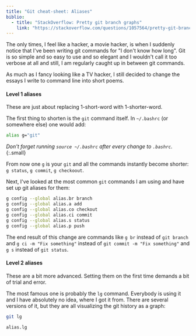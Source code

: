 ```yaml
---
title: "Git cheat-sheet: Aliases"
biblio:
  - title: "StackOverflow: Pretty git branch graphs"
    link: "https://stackoverflow.com/questions/1057564/pretty-git-branch-graphs?page=1&tab=votes#tab-top"
---
```


The only times, I feel like a hacker, a movie hacker, is when I suddenly notice that I've been writing git commands for "I don't know how long". Git is so simple and so easy to use and so elegant and I wouldn't call it too verbose at all and still, I am regularly caught up in between git commands.

As much as I fancy looking like a TV hacker, I still decided to change the essays I write to command line into short poems.

#### Level 1 aliases

These are just about replacing 1-short-word with 1-shorter-word.

The first thing to shorten is the `git` command itself. In `~/.bashrc` (or somewhere else) one would add:

```bash
alias g="git"
```

*Don't forget running `source ~/.bashrc` after every change to `.bashrc`.*
{:.small}

From now one `g` is your `git` and all the commands instantly become shorter: `g status`, `g commit`, `g checkoout`.

Next, I've looked at the most common `git` commands I am using and have set up git aliases for them:
```bash
g config --global alias.br branch
g config --global alias.a add
g config --global alias.co checkout
g config --global alias.ci commit
g config --global alias.s status
g config --global alias.p push
```

The end result of this change are commands like `g br` instead of `git branch` and `g ci -m "Fix something"` instead of `git commit -m "Fix something"` and `g s` instead of `git status`.

#### Level 2 aliases

These are a bit more advanced. Setting them on the first time demands a bit of trial and error.

The most famous one is probably the `lg` command. Everybody is using it and I have absolutely no idea, where I got it from. There are several versions of it, but they are all visualizing the git history as a graph:



```bash
git lg
```

```bash
alias.lg
```
